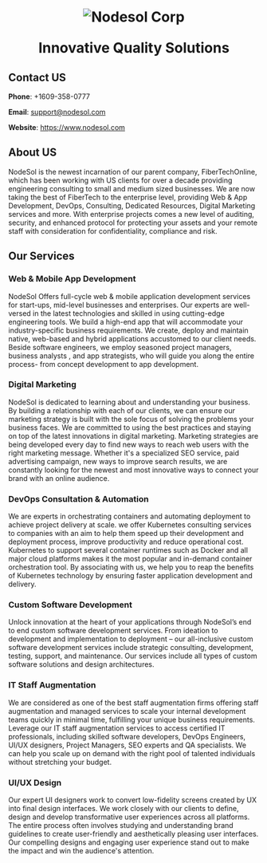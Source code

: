 <h1 align="center">
<img src="https://www.nodesol.com/images/logo.webp" alt="Nodesol Corp" /><br />

Innovative Quality Solutions
</h1>

## Contact US
**Phone**: +1609-358-0777

**Email**: support@nodesol.com

**Website**: https://www.nodesol.com

## About US
NodeSol is the newest incarnation of our parent company, FiberTechOnline, which has been working with US clients for over a decade providing engineering consulting to small and medium sized businesses. We are now taking the best of FiberTech to the enterprise level, providing Web & App Development, DevOps, Consulting, Dedicated Resources, Digital Marketing services and more. With enterprise projects comes a new level of auditing, security, and enhanced protocol for protecting your assets and your remote staff with consideration for confidentiality, compliance and risk.

## Our Services
### Web & Mobile App Development
NodeSol Offers full-cycle web & mobile application development services for start-ups, mid-level businesses and enterprises. Our experts are well-versed in the latest technologies and skilled in using cutting-edge engineering tools. We build a high-end app that will accommodate your industry-specific business requirements. We create, deploy and maintain native, web-based and hybrid applications accustomed to our client needs. Beside software engineers, we employ seasoned project managers, business analysts , and app strategists, who will guide you along the entire process- from concept development to app development.
### Digital Marketing
NodeSol is dedicated to learning about and understanding your business. By building a relationship with each of our clients, we can ensure our marketing strategy is built with the sole focus of solving the problems your business faces. We are committed to using the best practices and staying on top of the latest innovations in digital marketing. Marketing strategies are being developed every day to find new ways to reach web users with the right marketing message. Whether it's a specialized SEO service, paid advertising campaign, new ways to improve search results, we are constantly looking for the newest and most innovative ways to connect your brand with an online audience.
### DevOps Consultation & Automation
We are experts in orchestrating containers and automating deployment to achieve project delivery at scale. we offer Kubernetes consulting services to companies with an aim to help them speed up their development and deployment process, improve productivity and reduce operational cost. Kubernetes to support several container runtimes such as Docker and all major cloud platforms makes it the most popular and in-demand container orchestration tool. By associating with us, we help you to reap the benefits of Kubernetes technology by ensuring faster application development and delivery.
### Custom Software Development
Unlock innovation at the heart of your applications through NodeSol’s end to end custom software development services. From ideation to development and implementation to deployment – our all-inclusive custom software development services include strategic consulting, development, testing, support, and maintenance. Our services include all types of custom software solutions and design architectures.
### IT Staff Augmentation
We are considered as one of the best staff augmentation firms offering staff augmentation and managed services to scale your internal development teams quickly in minimal time, fulfilling your unique business requirements. Leverage our IT staff augmentation services to access certified IT professionals, including skilled software developers, DevOps Engineers, UI/UX designers, Project Managers, SEO experts and QA specialists. We can help you scale up on demand with the right pool of talented individuals without stretching your budget.
### UI/UX Design
Our expert UI designers work to convert low-fidelity screens created by UX into final design interfaces. We work closely with our clients to define, design and develop transformative user experiences across all platforms. The entire process often involves studying and understanding brand guidelines to create user-friendly and aesthetically pleasing user interfaces. Our compelling designs and engaging user experience stand out to make the impact and win the audience's attention.
